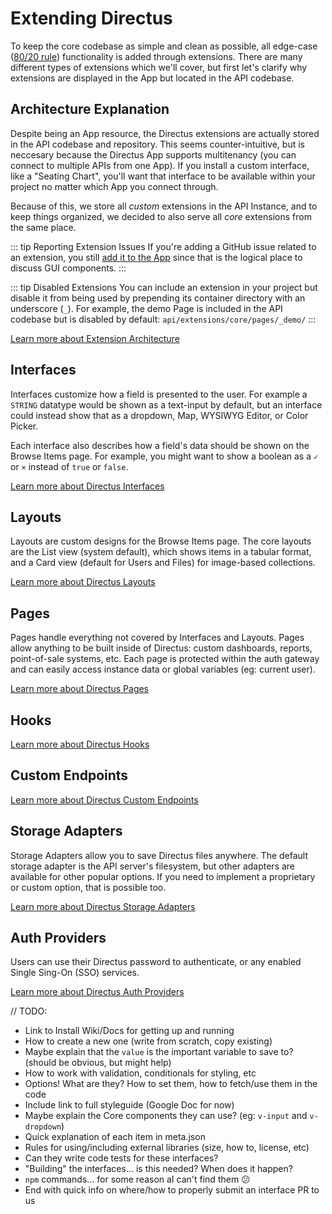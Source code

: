 # Extending Directus

To keep the core codebase as simple and clean as possible, all edge-case ([80/20 rule](../feature-requests.md#80-20-rule)) functionality is added through extensions. There are many different types of extensions which we'll cover, but first let's clarify why extensions are displayed in the App but located in the API codebase.

## Architecture Explanation

Despite being an App resource, the Directus extensions are actually stored in the API codebase and repository. This seems counter-intuitive, but is neccesary because the Directus App supports multitenancy (you can connect to multiple APIs from one App). If you install a custom interface, like a "Seating Chart", you'll want that interface to be available within your project no matter which App you connect through.

Because of this, we store all _custom_ extensions in the API Instance, and to keep things organized, we decided to also serve all _core_ extensions from the same place.

::: tip Reporting Extension Issues
If you're adding a GitHub issue related to an extension, you still [add it to the App](https://github.com/directus/app/issues/new/choose) since that is the logical place to discuss GUI components.
:::

::: tip Disabled Extensions
You can include an extension in your project but disable it from being used by prepending its container directory with an underscore (`_`). For example, the demo Page is included in the API codebase but is disabled by default: `api/extensions/core/pages/_demo/`
:::

[Learn more about Extension Architecture](./architecture.md)

## Interfaces

Interfaces customize how a field is presented to the user. For example a `STRING` datatype would be shown as a text-input by default, but an interface could instead show that as a dropdown, Map, WYSIWYG Editor, or Color Picker.

Each interface also describes how a field's data should be shown on the Browse Items page. For example, you might want to show a boolean as a `✓` or `×` instead of `true` or `false`.

[Learn more about Directus Interfaces](./interfaces.md)

## Layouts

Layouts are custom designs for the Browse Items page. The core layouts are the List view (system default), which shows items in a tabular format, and a Card view (default for Users and Files) for image-based collections.

[Learn more about Directus Layouts](./layouts.md)

## Pages

Pages handle everything not covered by Interfaces and Layouts. Pages allow anything to be built inside of Directus: custom dashboards, reports, point-of-sale systems, etc. Each page is protected within the auth gateway and can easily access instance data or global variables (eg: current user).

[Learn more about Directus Pages](./pages.md)

## Hooks

[Learn more about Directus Hooks](./hooks.md)

## Custom Endpoints

[Learn more about Directus Custom Endpoints](./custom-endpoints.md)

## Storage Adapters

Storage Adapters allow you to save Directus files anywhere. The default storage adapter is the API server's filesystem, but other adapters are available for other popular options. If you need to implement a proprietary or custom option, that is possible too.

[Learn more about Directus Storage Adapters](./storage-adapters.md)

## Auth Providers

Users can use their Directus password to authenticate, or any enabled Single Sing-On (SSO) services.

[Learn more about Directus Auth Providers](./auth-providers.md)

// TODO:

* Link to Install Wiki/Docs for getting up and running
* How to create a new one (write from scratch, copy existing)
* Maybe explain that the `value` is the important variable to save to? (should be obvious, but might help)
* How to work with validation, conditionals for styling, etc
* Options! What are they? How to set them, how to fetch/use them in the code
* Include link to full styleguide (Google Doc for now)
* Maybe explain the Core components they can use? (eg: `v-input` and `v-dropdown`)
* Quick explanation of each item in meta.json
* Rules for using/including external libraries (size, how to, license, etc)
* Can they write code tests for these interfaces?
* "Building" the interfaces... is this needed? When does it happen?
* `npm` commands... for some reason aI can't find them :confused:
* End with quick info on where/how to properly submit an interface PR to us

